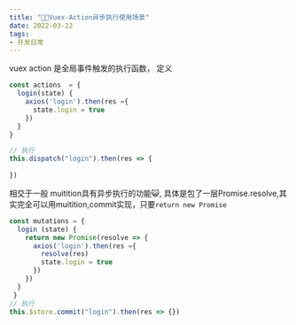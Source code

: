 ```yaml
---
title: "🦜🦜Vuex-Action异步执行使用场景"
date: 2022-03-22
tags: 
- 开发日常
---
```

vuex action 是全局事件触发的执行函数，
定义
```js
const actions  = {
  login(state) {
    axios('login').then(res ={
      state.login = true
    })
  }
}

// 执行
this.dispatch("login").then(res => {
  
})
```
相交于一般 muitition具有异步执行的功能😺,
具体是包了一层Promise.resolve,其实完全可以用muitition,commit实现，只要`return new Promise`
```js
const mutations = {
  login (state) {
    return new Promise(resolve => {
      axios('login').then(res ={
        resolve(res)
        state.login = true
      })
    })
  }
 }
// 执行
this.$store.commit("login").then(res => {})
```
